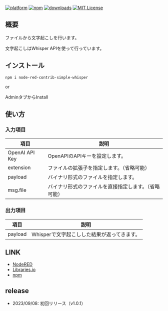 [![platform](https://img.shields.io/badge/platform-Node--RED-red)](https://nodered.org)
[![npm](https://img.shields.io/npm/v/node-red-contrib-simple-whisper.svg)](https://www.npmjs.com/package/node-red-contrib-simple-whisper)
[![downloads](https://img.shields.io/npm/dt/node-red-contrib-simple-whisper.svg)](https://www.npmjs.com/package/node-red-contrib-simple-whisper)
[![MIT License](https://img.shields.io/badge/license-MIT-blue.svg)](https://github.com/HaroldPetersInskipp/node-red-contrib-chatgpt/blob/main/LICENSE)

## 概要
ファイルから文字起こしを行います。

文字起こしはWhisper APIを使って行っています。

## インストール

```
npm i node-red-contrib-simple-whisper
```

or

AdminタブからInstall

## 使い方
### 入力項目

|項目|説明|
|--|--|
|OpenAI API Key|OpenAPIのAPIキーを設定します。|
|extension|ファイルの拡張子を指定します。（省略可能）|
|payload|バイナリ形式のファイルを指定します。|
|msg.file|バイナリ形式のファイルを直接指定します。（省略可能）|

### 出力項目

|項目|説明|
|--|--|
|payload|Whisperで文字起こしした結果が返ってきます。|


## LINK

* [NodeRED](https://flows.nodered.org/node/node-red-contrib-simple-whisper)
* [Libraries.io](https://libraries.io/npm/node-red-contrib-simple-whisper)
* [npm](https://www.npmjs.com/package/node-red-contrib-simple-whisper)

## release

* 2023/09/08: 初回リリース（v1.0.1）


